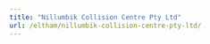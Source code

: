 ```yaml
---
title: "Nillumbik Collision Centre Pty Ltd"
url: /eltham/nillumbik-collision-centre-pty-ltd/
---
```

